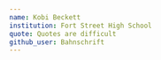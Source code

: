 ```yaml
---
name: Kobi Beckett
institution: Fort Street High School
quote: Quotes are difficult
github_user: Bahnschrift
---
```

